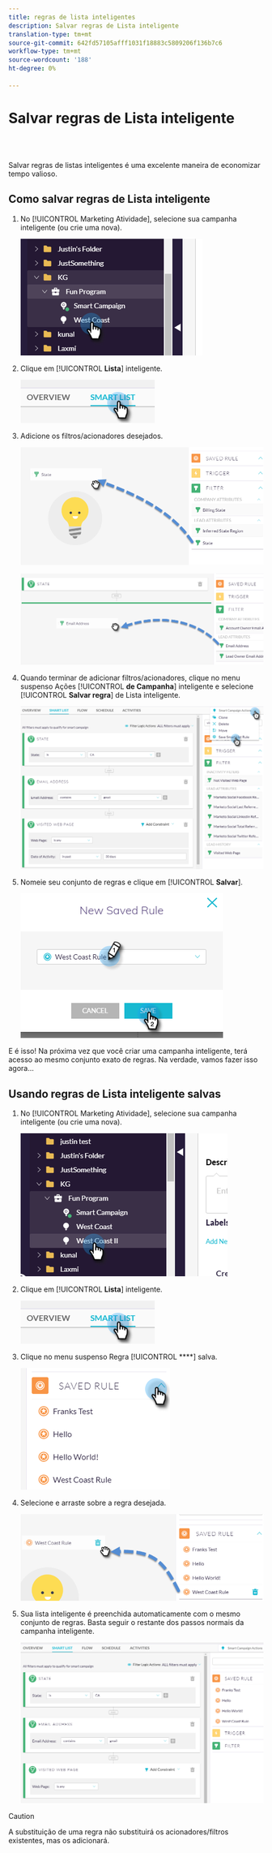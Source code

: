 ```yaml
---
title: regras de lista inteligentes
description: Salvar regras de Lista inteligente
translation-type: tm+mt
source-git-commit: 642fd57105afff1031f18883c5809206f136b7c6
workflow-type: tm+mt
source-wordcount: '188'
ht-degree: 0%

---
```



# Salvar regras de Lista inteligente

<br> 

Salvar regras de listas inteligentes é uma excelente maneira de economizar tempo valioso.

## Como salvar regras de Lista inteligente

1. No [!UICONTROL Marketing Atividade], selecione sua campanha inteligente (ou crie uma nova).

   ![Imagem Um](/help/sky/assets/smart-lists-and-static-lists/save-smart-list-rules/save-smart-list-rules-1.png)

1. Clique em [!UICONTROL **Lista**] inteligente.

   ![Imagem dois](/help/sky/assets/smart-lists-and-static-lists/save-smart-list-rules/save-smart-list-rules-2.png)

1. Adicione os filtros/acionadores desejados.

   ![Imagem Três](/help/sky/assets/smart-lists-and-static-lists/save-smart-list-rules/save-smart-list-rules-3.png)

   ![Imagem quatro](/help/sky/assets/smart-lists-and-static-lists/save-smart-list-rules/save-smart-list-rules-4.png)

1. Quando terminar de adicionar filtros/acionadores, clique no menu suspenso Ações [!UICONTROL **de Campanha**] inteligente e selecione [!UICONTROL **Salvar regra**] de Lista inteligente.

   ![Imagem cinco](/help/sky/assets/smart-lists-and-static-lists/save-smart-list-rules/save-smart-list-rules-5.png)

1. Nomeie seu conjunto de regras e clique em [!UICONTROL **Salvar**].

   ![Imagem seis](/help/sky/assets/smart-lists-and-static-lists/save-smart-list-rules/save-smart-list-rules-6.png)

E é isso! Na próxima vez que você criar uma campanha inteligente, terá acesso ao mesmo conjunto exato de regras. Na verdade, vamos fazer isso agora...

## Usando regras de Lista inteligente salvas

1. No [!UICONTROL Marketing Atividade], selecione sua campanha inteligente (ou crie uma nova).

   ![Imagem sete](/help/sky/assets/smart-lists-and-static-lists/save-smart-list-rules/save-smart-list-rules-7.png)

1. Clique em [!UICONTROL **Lista**] inteligente.

   ![Imagem Oito](/help/sky/assets/smart-lists-and-static-lists/save-smart-list-rules/save-smart-list-rules-8.png)

1. Clique no menu suspenso Regra [!UICONTROL ****] salva.

   ![Imagem Nove](/help/sky/assets/smart-lists-and-static-lists/save-smart-list-rules/save-smart-list-rules-9.png)

1. Selecione e arraste sobre a regra desejada.

   ![Imagem Dez](/help/sky/assets/smart-lists-and-static-lists/save-smart-list-rules/save-smart-list-rules-10.png)

1. Sua lista inteligente é preenchida automaticamente com o mesmo conjunto de regras. Basta seguir o restante dos passos normais da campanha inteligente.

   ![Imagem Onze](/help/sky/assets/smart-lists-and-static-lists/save-smart-list-rules/save-smart-list-rules-11.png)

>[!CAUTION]
>
>A substituição de uma regra não substituirá os acionadores/filtros existentes, mas os adicionará.
